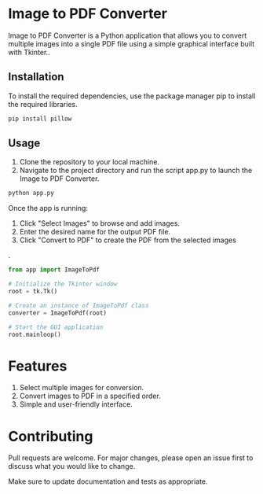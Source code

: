 # Image to PDF Converter

Image to PDF Converter is a Python application that allows you to convert multiple images into a single PDF file using a simple graphical interface built with Tkinter..

## Installation

To install the required dependencies, use the package manager pip to install the required libraries.

```bash
pip install pillow
```

## Usage
1. Clone the repository to your local machine.
2. Navigate to the project directory and run the script app.py to launch the Image to PDF Converter.

```python
python app.py
```

Once the app is running:

1. Click "Select Images" to browse and add images.
2. Enter the desired name for the output PDF file.
3. Click "Convert to PDF" to create the PDF from the selected images

.
```python
from app import ImageToPdf

# Initialize the Tkinter window
root = tk.Tk()

# Create an instance of ImageToPdf class
converter = ImageToPdf(root)

# Start the GUI application
root.mainloop()
```
# Features
1. Select multiple images for conversion.
2. Convert images to PDF in a specified order.
3. Simple and user-friendly interface.

# Contributing

Pull requests are welcome. For major changes, please open an issue first to discuss what you would like to change.

Make sure to update documentation and tests as appropriate.
